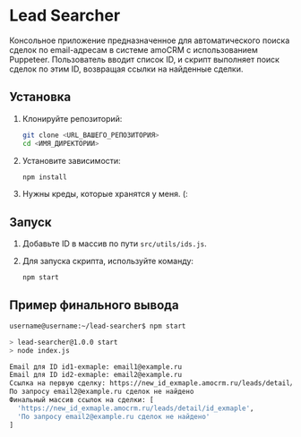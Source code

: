 # Lead Searcher

Консольное приложение предназначенное для автоматического поиска сделок по email-адресам в системе amoCRM с использованием Puppeteer. Пользователь вводит список ID, и скрипт выполняет поиск сделок по этим ID, возвращая ссылки на найденные сделки.

## Установка

1. Клонируйте репозиторий:

   ```bash
   git clone <URL_ВАШЕГО_РЕПОЗИТОРИЯ>
   cd <ИМЯ_ДИРЕКТОРИИ>
   ```

2. Установите зависимости:

   ```bash
   npm install
   ```

3. Нужны креды, которые хранятся у меня. (:

## Запуск

1. Добавьте ID в массив по пути `src/utils/ids.js`.

2. Для запуска скрипта, используйте команду:

   ```bash
   npm start
   ```

## Пример финального вывода

```bash
username@username:~/lead-searcher$ npm start

> lead-searcher@1.0.0 start
> node index.js

Email для ID id1-exmaple: email1@example.ru
Email для ID id2-exmaple: email2@example.ru
Ссылка на первую сделку: https://new_id_exmaple.amocrm.ru/leads/detail/id_exmaple
По запросу email2@example.ru сделок не найдено
Финальный массив ссылок на сделки: [
  'https://new_id_exmaple.amocrm.ru/leads/detail/id_exmaple',
  'По запросу email2@example.ru сделок не найдено'
]
```
